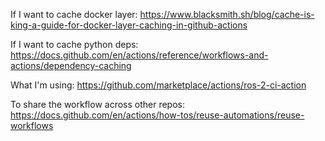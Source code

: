 If I want to cache docker layer:
https://www.blacksmith.sh/blog/cache-is-king-a-guide-for-docker-layer-caching-in-github-actions

If I want to cache python deps:
https://docs.github.com/en/actions/reference/workflows-and-actions/dependency-caching


What I'm using:
https://github.com/marketplace/actions/ros-2-ci-action

To share the workflow across other repos:
https://docs.github.com/en/actions/how-tos/reuse-automations/reuse-workflows 